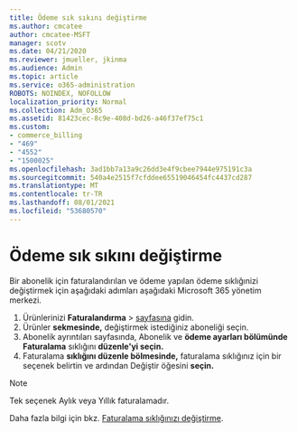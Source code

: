 ```yaml
---
title: Ödeme sık sıkını değiştirme
ms.author: cmcatee
author: cmcatee-MSFT
manager: scotv
ms.date: 04/21/2020
ms.reviewer: jmueller, jkinma
ms.audience: Admin
ms.topic: article
ms.service: o365-administration
ROBOTS: NOINDEX, NOFOLLOW
localization_priority: Normal
ms.collection: Adm_O365
ms.assetid: 81423cec-8c9e-408d-bd26-a46f37ef75c1
ms.custom:
- commerce_billing
- "469"
- "4552"
- "1500025"
ms.openlocfilehash: 3ad1bb7a13a9c26dd3e4f9cbee7944e975191c3a
ms.sourcegitcommit: 540a4e2515f7cfddee65519046454fc4437cd287
ms.translationtype: MT
ms.contentlocale: tr-TR
ms.lasthandoff: 08/01/2021
ms.locfileid: "53680570"
---
```

# <a name="change-how-often-you-pay"></a>Ödeme sık sıkını değiştirme

Bir abonelik için faturalandırılan ve ödeme yapılan ödeme sıklığınizi değiştirmek için aşağıdaki adımları aşağıdaki Microsoft 365 yönetim merkezi.

1. Ürünlerinizi **Faturalandırma**  >  [sayfasına](https://go.microsoft.com/fwlink/p/?linkid=842054) gidin.
2. Ürünler **sekmesinde,** değiştirmek istediğiniz aboneliği seçin.
3. Abonelik ayrıntıları sayfasında, Abonelik ve **ödeme ayarları bölümünde Faturalama** sıklığını **düzenle'yi seçin.**
4. Faturalama **sıklığını düzenle bölmesinde,** faturalama sıklığınız için bir seçenek belirtin ve ardından Değiştir öğesini **seçin.**

> [!NOTE]
> Tek seçenek Aylık veya Yıllık faturalamadır.

Daha fazla bilgi için bkz. [Faturalama sıklığınızı değiştirme](/microsoft-365/commerce/billing-and-payments/change-payment-frequency).